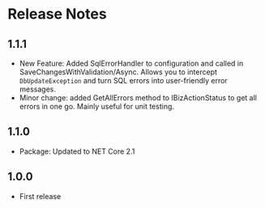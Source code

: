 # Release Notes

## 1.1.1

- New Feature: Added SqlErrorHandler to configuration and called in SaveChangesWithValidation/Async.
Allows you to intercept `DbUpdateException` and turn SQL errors into user-friendly error messages.
- Minor change: added GetAllErrors method to IBizActionStatus to get all errors in one go.
Mainly useful for unit testing. 

## 1.1.0

- Package: Updated to NET Core 2.1

## 1.0.0 

- First release